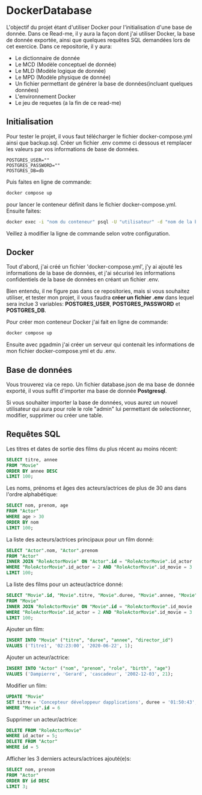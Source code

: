 # DockerDatabase

L'objectif du projet étant d'utiliser Docker pour l'initialisation d'une base de donnée.
Dans ce Read-me, il y aura la façon dont j'ai utiliser Docker, la base de donnée exportée, ainsi que quelques requêtes SQL demandées lors de cet exercice.
Dans ce repositorie, il y aura:

<ul>
<li>Le dictionnaire de donnée</li>
<li>Le MCD (Modèle conceptuel de donnée)</li>
<li>Le MLD (Modèle logique de donnée)</li>
<li>Le MPD (Modèle physique de donnée)</li>
<li>Un fichier permettant de générer la base de données(incluant quelques données)</li>
<li>L'environnement Docker</li>
<li>Le jeu de requetes (a la fin de ce read-me)</li>
</ul>

## Initialisation

Pour tester le projet, il vous faut télécharger le fichier docker-compose.yml ainsi que backup.sql.
Créer un fichier .env comme ci dessous et remplacer les valeurs par vos informations de base de données.

```env
POSTGRES_USER=""
POSTGRES_PASSWORD=""
POSTGRES_DB=db
```

Puis faites en ligne de commande:

```bash
docker compose up
```

pour lancer le conteneur définit dans le fichier docker-compose.yml.
Ensuite faites:

```bash
docker exec -i "nom du conteneur" psql -U "utilisateur" -d "nom de la base de donnees" < backup.sql
```

Veillez à modifier la ligne de commande selon votre configuration.

## Docker

Tout d'abord, j'ai créé un fichier 'docker-compose.yml', j'y ai ajouté les informations de la base de données, et j'ai sécurisé les informations confidentiels de la base de données en créant un fichier .env.

Bien entendu, il ne figure pas dans ce repositories, mais si vous souhaitez utiliser, et tester mon projet, il vous faudra <strong>créer un fichier .env</strong> dans lequel sera inclue 3 variables: <strong>POSTGRES_USER</strong>, <strong>POSTGRES_PASSWORD</strong> et <strong>POSTGRES_DB</strong>.

Pour créer mon conteneur Docker j'ai fait en ligne de commande:

```bash
docker compose up
```

Ensuite avec pgadmin j'ai créer un serveur qui contenait les informations de mon fichier docker-compose.yml et du .env.

## Base de données

Vous trouverez via ce repo. Un fichier database.json de ma base de donnée exporté, il vous suffit d'importer ma base de donnée <strong>Postgresql</strong>.

Si vous souhaiter importer la base de données, vous aurez un nouvel utilisateur qui aura pour role le role "admin" lui permettant de selectionner, modifier, supprimer ou créer une table.

## Requêtes SQL

Les titres et dates de sortie des films du plus récent au moins récent:

```sql
SELECT titre, annee
FROM "Movie"
ORDER BY annee DESC
LIMIT 100;
```

Les noms, prénoms et âges des acteurs/actrices de plus de 30 ans dans l'ordre alphabétique:

```sql
SELECT nom, prenom, age
FROM "Actor"
WHERE age > 30
ORDER BY nom
LIMIT 100;
```

La liste des acteurs/actrices principaux pour un film donné:

```sql
SELECT "Actor".nom, "Actor".prenom
FROM "Actor"
INNER JOIN "RoleActorMovie" ON "Actor".id = "RoleActorMovie".id_actor
WHERE "RoleActorMovie".id_actor = 2 AND "RoleActorMovie".id_movie = 3
LIMIT 100;
```

La liste des films pour un acteur/actrice donné:

```sql
SELECT "Movie".id, "Movie".titre, "Movie".duree, "Movie".annee, "Movie".director_id
FROM "Movie"
INNER JOIN "RoleActorMovie" ON "Movie".id = "RoleActorMovie".id_movie
WHERE "RoleActorMovie".id_actor = 2 AND "RoleActorMovie".id_movie = 3
LIMIT 100;
```

Ajouter un film:

```sql
INSERT INTO "Movie" ("titre", "duree", "annee", "director_id")
VALUES ('Titre1', '02:23:00', '2020-06-22', 1);
```

Ajouter un acteur/actrice:

```sql
INSERT INTO "Actor" ("nom", "prenom", "role", "birth", "age")
VALUES ('Dampierre', 'Gerard', 'cascadeur', '2002-12-03', 21);
```

Modifier un film:

```sql
UPDATE "Movie"
SET titre = 'Concepteur développeur dapplications', duree = '01:50:43', annee = '1992-03-20'
WHERE "Movie".id = 6
```

Supprimer un acteur/actrice:

```sql
DELETE FROM "RoleActorMovie"
WHERE id_actor = 5;
DELETE FROM "Actor"
WHERE id = 5
```

Afficher les 3 derniers acteurs/actrices ajouté(e)s:

```sql
SELECT nom, prenom
FROM "Actor"
ORDER BY id DESC
LIMIT 3;
```
